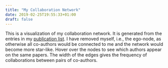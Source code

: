 ```yaml
---
title: "My Collaboration Network"
date: 2019-02-25T19:55:33+01:00
draft: false
---
```


This is a visualization of my collaboration network. It is generated from the
entries in my [publication list](/publications/). I have removed myself, i.e.,
the ego-node, as otherwise all co-authors would be connected to me and the
network would become more star-like. Hover over the nodes to see which authors
appear on the same papers. The width of the edges gives the frequency of
collaborations between pairs of co-authors. 

<script src="https://d3js.org/d3.v2.min.js?2.9.3"></script>

<div id="svg"><div>

<script src="/js/collaborationnetwork.js"></script>
